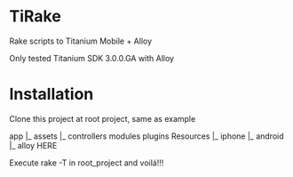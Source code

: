 TiRake
======

Rake scripts to Titanium Mobile + Alloy

Only tested Titanium SDK 3.0.0.GA with Alloy


Installation
============

Clone this project at root project, same as example

app
 |_ assets
 |_ controllers
modules
plugins
Resources
 |_ iphone
 |_ android
 |_ alloy
HERE

Execute rake -T in root_project and voilá!!!
